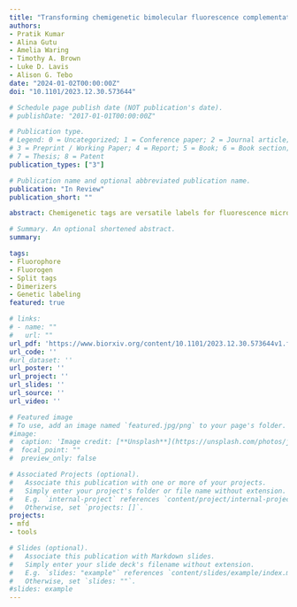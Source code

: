 ```yaml
---
title: "Transforming chemigenetic bimolecular fluorescence complementation systems into chemical dimerizers using chemistry"
authors:
- Pratik Kumar
- Alina Gutu
- Amelia Waring
- Timothy A. Brown
- Luke D. Lavis
- Alison G. Tebo
date: "2024-01-02T00:00:00Z"
doi: "10.1101/2023.12.30.573644"

# Schedule page publish date (NOT publication's date).
# publishDate: "2017-01-01T00:00:00Z"

# Publication type.
# Legend: 0 = Uncategorized; 1 = Conference paper; 2 = Journal article;
# 3 = Preprint / Working Paper; 4 = Report; 5 = Book; 6 = Book section;
# 7 = Thesis; 8 = Patent
publication_types: ["3"]

# Publication name and optional abbreviated publication name.
publication: "In Review"
publication_short: ""

abstract: Chemigenetic tags are versatile labels for fluorescence microscopy that combine some of the advantages of genetically encoded tags with small molecule fluorophores. The Fluorescence Activating and absorbance Shifting Tags (FASTs) bind a series of highly fluorogenic and cell-permeable chromophores. Furthermore, FASTs can be used in complementation-based systems for detecting or inducing protein-protein interactions, depending on the exact FAST protein variant chosen. In this study, we systematically explore substitution patterns on FAST fluorogens and generate a series of fluorogens that bind to FAST variants, thereby activating their fluorescence. This effort led to the discovery of a novel fluorogen with superior properties, as well as a fluorogen that transforms splitFAST systems into a fluorogenic dimerizer, eliminating the need for additional protein engineering.

# Summary. An optional shortened abstract.
summary:

tags:
- Fluorophore
- Fluorogen
- Split tags
- Dimerizers
- Genetic labeling
featured: true

# links:
# - name: ""
#   url: ""
url_pdf: 'https://www.biorxiv.org/content/10.1101/2023.12.30.573644v1.full.pdf+html'
url_code: ''
#url_dataset: ''
url_poster: ''
url_project: ''
url_slides: ''
url_source: ''
url_video: ''

# Featured image
# To use, add an image named `featured.jpg/png` to your page's folder.
#image:
#  caption: 'Image credit: [**Unsplash**](https://unsplash.com/photos/jdD8gXaTZsc)'
#  focal_point: ""
#  preview_only: false

# Associated Projects (optional).
#   Associate this publication with one or more of your projects.
#   Simply enter your project's folder or file name without extension.
#   E.g. `internal-project` references `content/project/internal-project/index.md`.
#   Otherwise, set `projects: []`.
projects:
- mfd
- tools

# Slides (optional).
#   Associate this publication with Markdown slides.
#   Simply enter your slide deck's filename without extension.
#   E.g. `slides: "example"` references `content/slides/example/index.md`.
#   Otherwise, set `slides: ""`.
#slides: example
---
```

